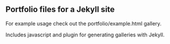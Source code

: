 Portfolio files for a Jekyll site
---------------------------------

For example usage check out the portfolio/example.html gallery.

Includes javascript and plugin for generating galleries with Jekyll.
